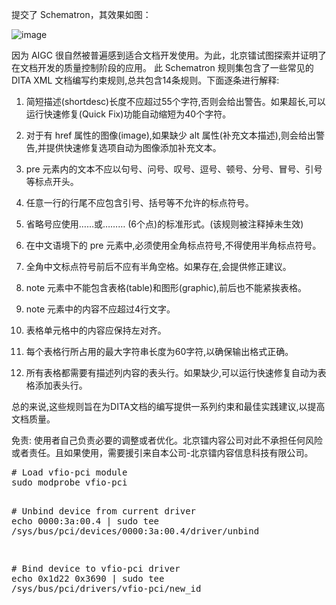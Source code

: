 提交了 Schematron，其效果如图：

![image](https://github.com/user-attachments/assets/b4ec6aef-d1c9-4c28-bb03-e1c0d3dec4da)




因为 AIGC 很自然被普遍感到适合文档开发使用。为此，北京镭试图探索并证明了在文档开发的质量控制阶段的应用。
此 Schematron 规则集包含了一些常见的 DITA XML 文档编写约束规则,总共包含14条规则。下面逐条进行解释:

1. 简短描述(shortdesc)长度不应超过55个字符,否则会给出警告。如果超长,可以运行快速修复(Quick Fix)功能自动缩短为40个字符。



2. 对于有 href 属性的图像(image),如果缺少 alt 属性(补充文本描述),则会给出警告,并提供快速修复选项自动为图像添加补充文本。



3. pre 元素内的文本不应以句号、问号、叹号、逗号、顿号、分号、冒号、引号等标点开头。



4. 任意一行的行尾不应包含引号、括号等不允许的标点符号。 



5. 省略号应使用……或……… (6个点)的标准形式。(该规则被注释掉未生效)



6. 在中文语境下的 pre 元素中,必须使用全角标点符号,不得使用半角标点符号。



7. 全角中文标点符号前后不应有半角空格。如果存在,会提供修正建议。



8. note 元素中不能包含表格(table)和图形(graphic),前后也不能紧挨表格。



9. note 元素中的内容不应超过4行文字。



10. 表格单元格中的内容应保持左对齐。



11. 每个表格行所占用的最大字符串长度为60字符,以确保输出格式正确。




12. 所有表格都需要有描述列内容的表头行。如果缺少,可以运行快速修复自动为表格添加表头行。



总的来说,这些规则旨在为DITA文档的编写提供一系列约束和最佳实践建议,以提高文档质量。

免责: 使用者自己负责必要的调整或者优化。北京镭内容公司对此不承担任何风险或者责任。且如果使用，需要援引来自本公司-北京镭内容信息科技有限公司。

<div class="highlight highlight-source-shell">
<pre>
<span class="pl-c"># Load vfio-pci module</span>
sudo modprobe vfio-pci

<span class="pl-c"># Unbind device from current driver</span>
<span class="pl-c1">echo</span> 0000:3a:00.4 | sudo tee /sys/bus/pci/devices/0000:3a:00.4/driver/unbind

<span class="pl-c"># Bind device to vfio-pci driver</span>
<span class="pl-c1">echo</span> 0x1d22 0x3690 | sudo tee /sys/bus/pci/drivers/vfio-pci/new_id
</pre>
</div>
